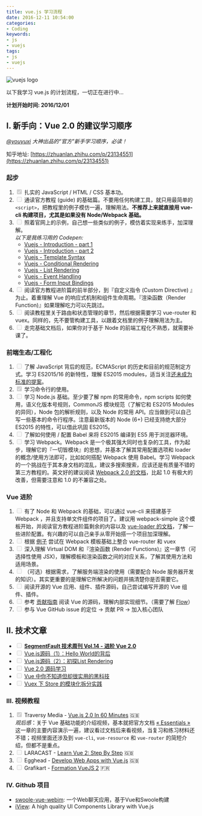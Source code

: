 ```yaml
---
title: vue.js 学习流程
date: 2016-12-11 10:54:00
categories:
- Coding
keywords:
- js
- vuejs
tags: 
- js
- vuejs
---
```


![vuejs logo](http://res.cloudinary.com/dvlfojetn/image/upload/c_scale,w_300/v1481474792/xiaojieli.com/posts/vuejs_logo.png)

以下我学习 vue.js 的计划流程，一切正在进行中...

**计划开始时间: 2016/12/01**

## I. 新手向：Vue 2.0 的建议学习顺序

_*[@youyuxi](https://twitter.com/youyuxi) 大神出品的“官方”新手学习顺序，必读！*_

知乎地址: [https://zhuanlan.zhihu.com/p/23134551](https://zhuanlan.zhihu.com/p/23134551)

<!-- more -->

### 起步

1. <input type="checkbox" checked disabled="disabled"> 扎实的 JavaScript / HTML / CSS 基本功。
2. <input type="checkbox" disabled="disabled"> 通读官方教程 (guide) 的基础篇。不要用任何构建工具，就只用最简单的 `<script>`，把教程里的例子模仿一遍，理解用法。**不推荐上来就直接用 vue-cli 构建项目，尤其是如果没有 Node/Webpack 基础。**   
3. <input type="checkbox" disabled="disabled"> 照着官网上的示例，自己想一些类似的例子，模仿着实现来练手，加深理解。  
    _以下是我练习用的 Codepen:_
    - [Vuejs - Introduction - part 1](http://codepen.io/leo_li/pen/MbOxYL)
    - [Vuejs - Introduction - part 2](http://codepen.io/leo_li/pen/ObzLqg)
    - [Vuejs - Template Syntax](http://codepen.io/leo_li/pen/PbBaoO)
    - [Vuejs - Conditional Rendering](http://codepen.io/leo_li/pen/GNBGEQ)
    - [Vuejs - List Rendering](http://codepen.io/leo_li/pen/vyaQaP)
    - [Vuejs - Event Handling](http://codepen.io/leo_li/pen/QGBYWB)
    - [Vuejs - Form Input Bindings](http://codepen.io/leo_li/pen/rWZVwB)
4. <input type="checkbox" disabled="disabled"> 阅读官方教程进阶篇的前半部分，到『自定义指令 (Custom Directive) 』为止。着重理解 Vue 的响应式机制和组件生命周期。『渲染函数（Render Function)』如果理解吃力可以先跳过。
5. <input type="checkbox" disabled="disabled"> 阅读教程里关于路由和状态管理的章节，然后根据需要学习 vue-router 和 vuex。同样的，先不要管构建工具，以跟着文档里的例子理解用法为主。
6. <input type="checkbox" disabled="disabled"> 走完基础文档后，如果你对于基于 Node 的前端工程化不熟悉，就需要补课了。

### 前端生态/工程化

1. <input type="checkbox" disabled="disabled"> 了解 JavaScript 背后的规范，ECMAScript 的历史和目前的规范制定方式。学习 ES2015/16 的新特性，理解 ES2015 modules，适当关注[还未成为标准的提案](https://github.com/tc39/proposals)。
2. <input type="checkbox" checked disabled="disabled"> 学习命令行的使用。
3. <input type="checkbox" disabled="disabled"> 学习 Node.js 基础。至少要了解 npm 的常用命令，npm scripts 如何使用，语义化版本号规则，CommonJS 模块规范（了解它和 ES2015 Modules 的异同），Node 包的解析规则，以及 Node 的常用 API。应当做到可以自己写一些基本的命令行程序。注意最新版本的 Node (6+) 已经支持绝大部分 ES2015 的特性，可以借此巩固 ES2015。
4. <input type="checkbox" disabled="disabled"> 了解如何使用 / 配置 Babel 来将 ES2015 编译到 ES5 用于浏览器环境。
5. <input type="checkbox" disabled="disabled"> 学习 Webpack。Webpack 是一个极其强大同时也复杂的工具，作为起步，理解它的『一切皆模块』的思想，并基本了解其常用配置选项和 loader 的概念/使用方法即可，比如如何搭配 Webpack 使用 Babel。学习 Webpack 的一个挑战在于其本身文档的混乱，建议多搜索搜索，应该还是有质量不错的第三方教程的。英文好的建议阅读 [Webpack 2.0 的文档](https://webpack.js.org/get-started/)，比起 1.0 有极大的改善，但需要注意和 1.0 的不兼容之处。

### Vue 进阶

1. <input type="checkbox" disabled="disabled"> 有了 Node 和 Webpack 的基础，可以通过 vue-cli 来搭建基于 Webpack ，并且支持单文件组件的项目了。建议用 webpack-simple 这个模板开始，并阅读官方教程进阶篇剩余的内容以及 [vue-loader 的文档](http://vue-loader.vuejs.org/en/)，了解一些进阶配置。有兴趣的可以自己亲手从零开始搭一个项目加深理解。
2. <input type="checkbox" disabled="disabled"> 根据 [例子](https://github.com/vuejs/vue-hackernews-2.0) 尝试在 Webpack 模板基础上整合 vue-router 和 vuex
3. <input type="checkbox" disabled="disabled"> 深入理解 Virtual DOM 和『渲染函数 (Render Functions)』这一章节（可选择性使用 JSX)，理解模板和渲染函数之间的对应关系，了解其使用方法和适用场景。
4. <input type="checkbox" disabled="disabled"> （可选）根据需求，了解服务端渲染的使用（需要配合 Node 服务器开发的知识）。其实更重要的是理解它所解决的问题并搞清楚你是否需要它。
5. <input type="checkbox" disabled="disabled"> 阅读开源的 Vue 应用、组件、插件源码，自己尝试编写开源的 Vue 组件、插件。
6. <input type="checkbox" disabled="disabled"> 参考 [贡献指南](https://github.com/vuejs/vue/blob/dev/.github/CONTRIBUTING.md#development-setup) 阅读 Vue 的源码，理解内部实现细节。（需要了解 [Flow](https://flowtype.org/)）
7. <input type="checkbox" disabled="disabled"> 参与 Vue GitHub issue 的定位 -> 贡献 PR -> 加入核心团队

## II. 技术文章

- <input type="checkbox" disabled="disabled"> [**SegmentFault 技术周刊 Vol.14 - 进阶 Vue 2.0**](https://segmentfault.com/a/1190000007638646)
- <input type="checkbox" disabled="disabled"> [Vue.js源码（1）：Hello World的背后](https://segmentfault.com/a/1190000006866881)
- <input type="checkbox" disabled="disabled"> [Vue.js源码（2）：初探List Rendering](https://segmentfault.com/a/1190000006938217)
- <input type="checkbox" disabled="disabled"> [Vue 2.0 源码学习](https://segmentfault.com/a/1190000007484936)
- <input type="checkbox" disabled="disabled"> [Vue 中你不知道但却很实用的黑科技](https://segmentfault.com/a/1190000007694540?utm_source=weekly&utm_medium=email&utm_campaign=email_weekly)
- <input type="checkbox" disabled="disabled"> [Vuex 下 Store 的模块化拆分实践](https://segmentfault.com/a/1190000007667542?utm_source=weekly&utm_medium=email&utm_campaign=email_weekly)

### III. 视频教程

1. <input type="checkbox" checked disabled="disabled"> Traversy Media - [Vue.js 2.0 In 60 Minutes](https://www.youtube.com/watch?utm_campaign=Revue%20newsletter&utm_medium=Newsletter&utm_source=revue&v=-zW1zHqsdyc#t=18.20633431) 🇬🇧   
   _观后感_：关于 Vue 基础功能的介绍视频，基本就把官方文档 [« Essentials »](https://vuejs.org/v2/guide/) 这一章的主要内容演示一遍，建议看过文档后来看视频，当复习和练习材料还不错；视频里面还涉及到 `vue-cli`, `vue-resource` 和 `vue-router` 的简短介绍，但都不是重点。
2. <input type="checkbox" disabled="disabled"> LARACAST - [Learn Vue 2: Step By Step](https://laracasts.com/series/learn-vue-2-step-by-step) 🇬🇧
3. <input type="checkbox" disabled="disabled"> Egghead - [Develop Web Apps with Vue.js](https://egghead.io/courses/develop-web-apps-with-vue-js) 🇬🇧
4. <input type="checkbox" disabled="disabled"> Grafikart - [Formation VueJS 2](https://www.grafikart.fr/formations/vuejs) 🇫🇷

### IV. Github 项目

- [swoole-vue-webim](https://github.com/wh469012917/swoole-vue-webim): 一个Web聊天应用，基于Vue和Swoole构建
- [iView](https://github.com/iview/iview): A high quality UI Components Library with Vue.js


